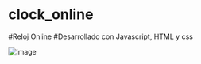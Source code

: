 # clock_online

#Reloj Online
#Desarrollado con Javascript, HTML y css

![image](https://github.com/Jhossymarbalderrama/clock_online/assets/52534649/4add1876-a1c3-4f15-b042-a243812c4285)

